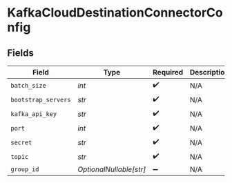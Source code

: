 # KafkaCloudDestinationConnectorConfig


## Fields

| Field                   | Type                    | Required                | Description             |
| ----------------------- | ----------------------- | ----------------------- | ----------------------- |
| `batch_size`            | *int*                   | :heavy_check_mark:      | N/A                     |
| `bootstrap_servers`     | *str*                   | :heavy_check_mark:      | N/A                     |
| `kafka_api_key`         | *str*                   | :heavy_check_mark:      | N/A                     |
| `port`                  | *int*                   | :heavy_check_mark:      | N/A                     |
| `secret`                | *str*                   | :heavy_check_mark:      | N/A                     |
| `topic`                 | *str*                   | :heavy_check_mark:      | N/A                     |
| `group_id`              | *OptionalNullable[str]* | :heavy_minus_sign:      | N/A                     |